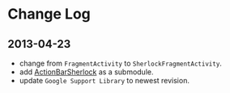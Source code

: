 Change Log
===========

2013-04-23
----------

 * change from `FragmentActivity` to `SherlockFragmentActivity`.
 * add [ActionBarSherlock](http://actionbarsherlock.com/) as a submodule.
 * update `Google Support Library` to newest revision.

